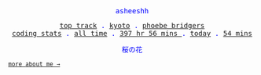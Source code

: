 <p align="center" style="color:blue"><samp>asheeshh</samp></p>        <p align="center" style="color:blue">        <samp>            <a href="https://open.spotify.com/track/4vjvx7Zxkb4AltGcZ0BBvI">top track</a> .            <a href="https://open.spotify.com/track/4vjvx7Zxkb4AltGcZ0BBvI">kyoto</a> .            <a href="https://open.spotify.com/track/4vjvx7Zxkb4AltGcZ0BBvI">phoebe bridgers</a></br>            <a href="https://wakatime.com/@asheeshh">coding stats</a> .            <a href="https://wakatime.com/@asheeshh">all time</a> .            <a href="https://wakatime.com/@asheeshh">            397 hr 56 mins        </a> .            <a href="https://wakatime.com/@asheeshh">today</a> .            <a href="https://wakatime.com/@asheeshh">54 mins</a>        </samp>        </p>        <p align="center" style="color:blue"><samp>桜の花</samp></p>                <sub><samp><a href="https://asheeshh.ninja/about/">more about me →</a></samp></sub>